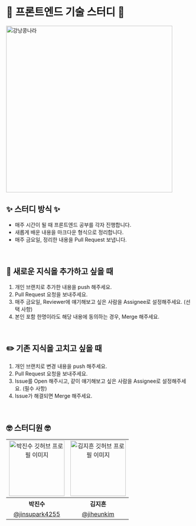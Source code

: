 <div align="left">

# 🫛 프론트엔드 기술 스터디 🫛

<img alt="강낭콩나라" src="https://github.com/user-attachments/assets/140c8c77-f2f9-49eb-8885-b3dce61d724f" width="450" />

<br />

<div align="left">
  
## ✨ 스터디 방식 ✨
- 매주 시간이 될 때 프론트엔드 공부를 각자 진행합니다.
- 새롭게 배운 내용을 마크다운 형식으로 정리합니다.
- 매주 금요일, 정리한 내용을 Pull Request 보냅니다.

</div>

<br />

<div align="left">

## 🌱 새로운 지식을 추가하고 싶을 때
1. 개인 브랜치로 추가한 내용을 push 해주세요.
2. Pull Request 요청을 보내주세요.
3. 매주 금요일, Reviewer에 얘기해보고 싶은 사람을 Assignee로 설정해주세요. (선택 사항)
4. 본인 포함 한명이라도 해당 내용에 동의하는 경우, Merge 해주세요.

</div>
 
<br />

<div align="left">
  
## ✏️ 기존 지식을 고치고 싶을 때
1. 개인 브랜치로 변경 내용을 push 해주세요.
2. Pull Request 요청을 보내주세요.
3. Issue를 Open 해주시고, 같이 얘기해보고 싶은 사람을 Assignee로 설정해주세요. (필수 사항)
4. Issue가 해결되면 Merge 해주세요.

</div>

<br/>

## 🤓 스터디원 🤓

<table>
<tbody>
<tr>
<td align="center"> <img width="150"  alt="박진수 깃허브 프로필 이미지" src="https://github.com/user-attachments/assets/4b00dba2-eb5b-4d0b-bca0-867dd8a258f8"></td>
<td align="center"> <img width="150" alt="김지흔 깃허브 프로필 이미지" src="https://github.com/user-attachments/assets/fef02a18-1e6d-48d3-b43d-fa21f424e59e"></td>
</tr>
<tr>
<th align="center">박진수</th>
<th align="center">김지흔</th>
</tr>
<tr>
<td align="center" width="150"><a href="https://github.com/jinsupark4255">@jinsupark4255</a></td>
<td align="center" width="150"><a href="https://github.com/jiheunkim">@jiheunkim</a></td>
</tr>
</tbody>
</table>

</div>
